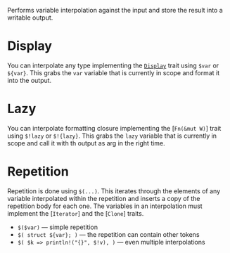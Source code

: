 Performs variable interpolation against the input and store the result into
a writable output.

# Display

You can interpolate any type implementing the [`Display`](std::fmt::Display) trait using `$var`
or `${var}`. This grabs the `var` variable that is currently in scope and
format it into the output.

# Lazy

You can interpolate formatting closure implementing the [`Fn(&mut W)`] trait
using `$!lazy` or `$!{lazy}`. This grabs the `lazy` variable that is currently
in scope and call it with th output as arg in the right time.

# Repetition

Repetition is done using `$(...)`. This iterates through the elements of any variable
interpolated within the repetition and inserts a copy of the repetition body
for each one. The variables in an interpolation must implement the [`Iterator`] and the
[`Clone`] traits.

- `$($var)` — simple repetition
- `$( struct ${var}; )` — the repetition can contain other tokens
- `$( $k => println!("{}", $!v), )` — even multiple interpolations
